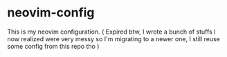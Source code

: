 ﻿# neovim-config
This is my neovim configuration.
( Expired btw, I wrote a bunch of stuffs I now realized were very messy so I'm migrating to a newer one, I still reuse some config from this repo tho )
